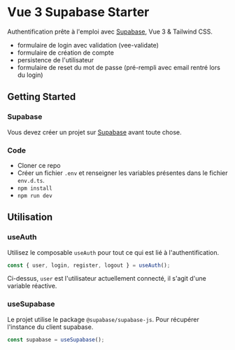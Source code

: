 # Vue 3 Supabase Starter

Authentification prête à l'emploi avec [Supabase](https://supabase.com/), Vue 3 & Tailwind CSS.

- formulaire de login avec validation (vee-validate)
- formulaire de création de compte
- persistence de l'utilisateur
- formulaire de reset du mot de passe (pré-rempli avec email rentré lors du login)

## Getting Started

### Supabase

Vous devez créer un projet sur [Supabase](https://supabase.com/) avant toute chose.

### Code

- Cloner ce repo
- Créer un fichier `.env` et renseigner les variables présentes dans le fichier `env.d.ts`.
- `npm install`
- `npm run dev`

## Utilisation

### useAuth

Utilisez le composable `useAuth` pour tout ce qui est lié à l'authentification.

```js
const { user, login, register, logout } = useAuth();
```

Ci-dessus, `user` est l'utilisateur actuellement connecté, il s'agit d'une variable réactive.

### useSupabase

Le projet utilise le package `@supabase/supabase-js`. Pour récupérer l'instance du client supabase.

```js
const supabase = useSupabase();
```
